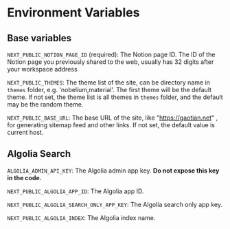 # Environment Variables

## Base variables

`NEXT_PUBLIC_NOTION_PAGE_ID` (required): The Notion page ID. The ID of the Notion page you previously shared to the web, usually has 32 digits after your workspace address

`NEXT_PUBLIC_THEMES`: The theme list of the site, can be directory name in `themes` folder, e.g. 'nobelium,material'. The first theme will be the default theme. If not set, the theme list is all themes in `themes` folder, and the default may be the random theme.

`NEXT_PUBLIC_BASE_URL`: The base URL of the site, like "https://gaotian.net" , for generating sitemap feed and other links. If not set, the default value is current host.

## Algolia Search

`ALGOLIA_ADMIN_API_KEY`: The Algolia admin app key. **Do not expose this key in the code.**

`NEXT_PUBLIC_ALGOLIA_APP_ID`: The Algolia app ID.

`NEXT_PUBLIC_ALGOLIA_SEARCH_ONLY_APP_KEY`: The Algolia search only app key.

`NEXT_PUBLIC_ALGOLIA_INDEX`: The Algolia index name.
